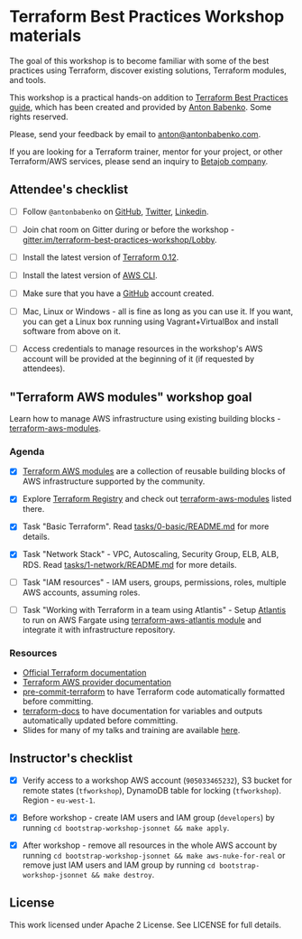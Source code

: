 # Terraform Best Practices Workshop materials

The goal of this workshop is to become familiar with some of the best practices using Terraform, discover existing solutions, Terraform modules, and tools.

This workshop is a practical hands-on addition to [Terraform Best Practices guide](https://www.terraform-best-practices.com/), which has been created and provided by [Anton Babenko](https://github.co/antonbabenko). Some rights reserved.

Please, send your feedback by email to [anton@antonbabenko.com](mailto:anton@antonbabenko.com).

If you are looking for a Terraform trainer, mentor for your project, or other Terraform/AWS services, please send an inquiry to [Betajob company](https://www.betajob.com/).


## Attendee's checklist

- [ ] Follow `@antonbabenko` on [GitHub](https://github.com/antonbabenko), [Twitter](https://twitter.com/antonbabenko), [Linkedin](https://linkedin.com/in/antonbabenko).
- [ ] Join chat room on Gitter during or before the workshop - [gitter.im/terraform-best-practices-workshop/Lobby](https://gitter.im/terraform-best-practices-workshop/Lobby).
- [ ] Install the latest version of [Terraform 0.12](https://learn.hashicorp.com/terraform/getting-started/install.html).
- [ ] Install the latest version of [AWS CLI](https://docs.aws.amazon.com/cli/latest/userguide/installing.html).
- [ ] Make sure that you have a [GitHub](https://github.com/) account created.
- [ ] Mac, Linux or Windows - all is fine as long as you can use it. If you want, you can get a Linux box running using Vagrant+VirtualBox and install software from above on it.
- [ ] Access credentials to manage resources in the workshop's AWS account will be provided at the beginning of it (if requested by attendees).


## "Terraform AWS modules" workshop goal

Learn how to manage AWS infrastructure using existing building blocks - [terraform-aws-modules](https://github.com/terraform-aws-modules).


### Agenda

- [x] [Terraform AWS modules](https://github.com/terraform-aws-modules) are a collection of reusable building blocks of AWS infrastructure supported by the community.
- [x] Explore [Terraform Registry](https://registry.terraform.io) and check out [terraform-aws-modules](https://registry.terraform.io/modules/terraform-aws-modules) listed there.
- [x] Task "Basic Terraform". Read [tasks/0-basic/README.md](https://github.com/antonbabenko/terraform-best-practices-workshop/blob/master/tasks/0-basic/README.md) for more details.
- [x] Task "Network Stack" - VPC, Autoscaling, Security Group, ELB, ALB, RDS. Read [tasks/1-network/README.md](https://github.com/antonbabenko/terraform-best-practices-workshop/blob/master/tasks/1-network/README.md) for more details.
- [ ] Task "IAM resources" - IAM users, groups, permissions, roles, multiple AWS accounts, assuming roles.
- [ ] Task "Working with Terraform in a team using Atlantis" - Setup [Atlantis](https://runatlantis.io) to run on AWS Fargate using [terraform-aws-atlantis module](https://github.com/terraform-aws-modules/terraform-aws-atlantis) and integrate it with infrastructure repository.


### Resources

* [Official Terraform documentation](https://www.terraform.io/docs/index.html)
* [Terraform AWS provider documentation](https://www.terraform.io/docs/providers/aws/index.html)
* [pre-commit-terraform](https://github.com/antonbabenko/pre-commit-terraform) to have Terraform code automatically formatted before committing.
* [terraform-docs](https://github.com/segmentio/terraform-docs) to have documentation for variables and outputs automatically updated before committing.
* Slides for many of my talks and training are available [here](https://www.slideshare.net/AntonBabenko/).


## Instructor's checklist

 - [x] Verify access to a workshop AWS account (`905033465232`), S3 bucket for remote states (`tfworkshop`), DynamoDB table for locking (`tfworkshop`). Region - `eu-west-1`.
 - [x] Before workshop - create IAM users and IAM group (`developers`) by running `cd bootstrap-workshop-jsonnet && make apply`.
 - [x] After workshop - remove all resources in the whole AWS account by running `cd bootstrap-workshop-jsonnet && make aws-nuke-for-real` or remove just IAM users and IAM group by running `cd bootstrap-workshop-jsonnet && make destroy`.


## License

This work licensed under Apache 2 License. See LICENSE for full details.

